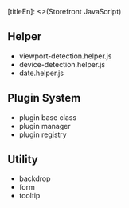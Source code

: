 [titleEn]: <>(Storefront JavaScript)

## Helper
* viewport-detection.helper.js
* device-detection.helper.js
* date.helper.js

## Plugin System
* plugin base class
* plugin manager
* plugin registry

## Utility
* backdrop
* form
* tooltip
